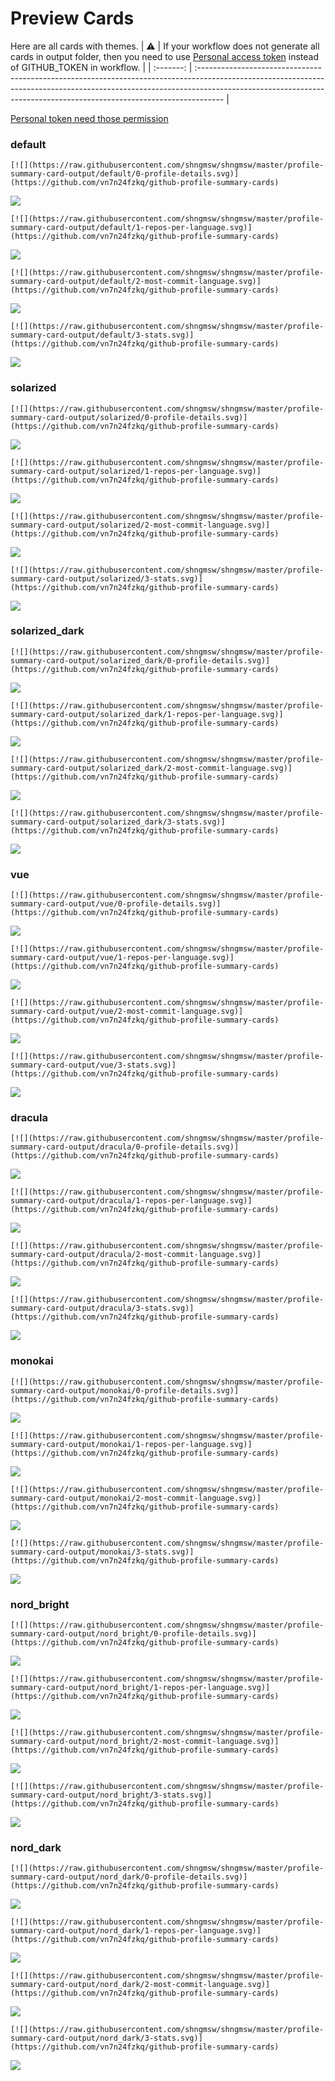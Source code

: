 
# Preview Cards

Here are all cards with themes.
| :warning: | If your workflow does not generate all cards in output folder, then you need to use [Personal access token](https://docs.github.com/en/actions/configuring-and-managing-workflows/creating-and-storing-encrypted-secrets) instead of GITHUB_TOKEN in workflow. |
| :-------: | :------------------------------------------------------------------------------------------------------------------------------------------------------------------------------------------------------------------------------------------------ |

[Personal token need those permission](https://github.com/vn7n24fzkq/github-profile-summary-cards/wiki/Personal-access-token-permissions)


### default


```
[![](https://raw.githubusercontent.com/shngmsw/shngmsw/master/profile-summary-card-output/default/0-profile-details.svg)](https://github.com/vn7n24fzkq/github-profile-summary-cards)
```
![](https://raw.githubusercontent.com/shngmsw/shngmsw/master/profile-summary-card-output/default/0-profile-details.svg)


```
[![](https://raw.githubusercontent.com/shngmsw/shngmsw/master/profile-summary-card-output/default/1-repos-per-language.svg)](https://github.com/vn7n24fzkq/github-profile-summary-cards)
```
![](https://raw.githubusercontent.com/shngmsw/shngmsw/master/profile-summary-card-output/default/1-repos-per-language.svg)


```
[![](https://raw.githubusercontent.com/shngmsw/shngmsw/master/profile-summary-card-output/default/2-most-commit-language.svg)](https://github.com/vn7n24fzkq/github-profile-summary-cards)
```
![](https://raw.githubusercontent.com/shngmsw/shngmsw/master/profile-summary-card-output/default/2-most-commit-language.svg)


```
[![](https://raw.githubusercontent.com/shngmsw/shngmsw/master/profile-summary-card-output/default/3-stats.svg)](https://github.com/vn7n24fzkq/github-profile-summary-cards)
```
![](https://raw.githubusercontent.com/shngmsw/shngmsw/master/profile-summary-card-output/default/3-stats.svg)


### solarized


```
[![](https://raw.githubusercontent.com/shngmsw/shngmsw/master/profile-summary-card-output/solarized/0-profile-details.svg)](https://github.com/vn7n24fzkq/github-profile-summary-cards)
```
![](https://raw.githubusercontent.com/shngmsw/shngmsw/master/profile-summary-card-output/solarized/0-profile-details.svg)


```
[![](https://raw.githubusercontent.com/shngmsw/shngmsw/master/profile-summary-card-output/solarized/1-repos-per-language.svg)](https://github.com/vn7n24fzkq/github-profile-summary-cards)
```
![](https://raw.githubusercontent.com/shngmsw/shngmsw/master/profile-summary-card-output/solarized/1-repos-per-language.svg)


```
[![](https://raw.githubusercontent.com/shngmsw/shngmsw/master/profile-summary-card-output/solarized/2-most-commit-language.svg)](https://github.com/vn7n24fzkq/github-profile-summary-cards)
```
![](https://raw.githubusercontent.com/shngmsw/shngmsw/master/profile-summary-card-output/solarized/2-most-commit-language.svg)


```
[![](https://raw.githubusercontent.com/shngmsw/shngmsw/master/profile-summary-card-output/solarized/3-stats.svg)](https://github.com/vn7n24fzkq/github-profile-summary-cards)
```
![](https://raw.githubusercontent.com/shngmsw/shngmsw/master/profile-summary-card-output/solarized/3-stats.svg)


### solarized_dark


```
[![](https://raw.githubusercontent.com/shngmsw/shngmsw/master/profile-summary-card-output/solarized_dark/0-profile-details.svg)](https://github.com/vn7n24fzkq/github-profile-summary-cards)
```
![](https://raw.githubusercontent.com/shngmsw/shngmsw/master/profile-summary-card-output/solarized_dark/0-profile-details.svg)


```
[![](https://raw.githubusercontent.com/shngmsw/shngmsw/master/profile-summary-card-output/solarized_dark/1-repos-per-language.svg)](https://github.com/vn7n24fzkq/github-profile-summary-cards)
```
![](https://raw.githubusercontent.com/shngmsw/shngmsw/master/profile-summary-card-output/solarized_dark/1-repos-per-language.svg)


```
[![](https://raw.githubusercontent.com/shngmsw/shngmsw/master/profile-summary-card-output/solarized_dark/2-most-commit-language.svg)](https://github.com/vn7n24fzkq/github-profile-summary-cards)
```
![](https://raw.githubusercontent.com/shngmsw/shngmsw/master/profile-summary-card-output/solarized_dark/2-most-commit-language.svg)


```
[![](https://raw.githubusercontent.com/shngmsw/shngmsw/master/profile-summary-card-output/solarized_dark/3-stats.svg)](https://github.com/vn7n24fzkq/github-profile-summary-cards)
```
![](https://raw.githubusercontent.com/shngmsw/shngmsw/master/profile-summary-card-output/solarized_dark/3-stats.svg)


### vue


```
[![](https://raw.githubusercontent.com/shngmsw/shngmsw/master/profile-summary-card-output/vue/0-profile-details.svg)](https://github.com/vn7n24fzkq/github-profile-summary-cards)
```
![](https://raw.githubusercontent.com/shngmsw/shngmsw/master/profile-summary-card-output/vue/0-profile-details.svg)


```
[![](https://raw.githubusercontent.com/shngmsw/shngmsw/master/profile-summary-card-output/vue/1-repos-per-language.svg)](https://github.com/vn7n24fzkq/github-profile-summary-cards)
```
![](https://raw.githubusercontent.com/shngmsw/shngmsw/master/profile-summary-card-output/vue/1-repos-per-language.svg)


```
[![](https://raw.githubusercontent.com/shngmsw/shngmsw/master/profile-summary-card-output/vue/2-most-commit-language.svg)](https://github.com/vn7n24fzkq/github-profile-summary-cards)
```
![](https://raw.githubusercontent.com/shngmsw/shngmsw/master/profile-summary-card-output/vue/2-most-commit-language.svg)


```
[![](https://raw.githubusercontent.com/shngmsw/shngmsw/master/profile-summary-card-output/vue/3-stats.svg)](https://github.com/vn7n24fzkq/github-profile-summary-cards)
```
![](https://raw.githubusercontent.com/shngmsw/shngmsw/master/profile-summary-card-output/vue/3-stats.svg)


### dracula


```
[![](https://raw.githubusercontent.com/shngmsw/shngmsw/master/profile-summary-card-output/dracula/0-profile-details.svg)](https://github.com/vn7n24fzkq/github-profile-summary-cards)
```
![](https://raw.githubusercontent.com/shngmsw/shngmsw/master/profile-summary-card-output/dracula/0-profile-details.svg)


```
[![](https://raw.githubusercontent.com/shngmsw/shngmsw/master/profile-summary-card-output/dracula/1-repos-per-language.svg)](https://github.com/vn7n24fzkq/github-profile-summary-cards)
```
![](https://raw.githubusercontent.com/shngmsw/shngmsw/master/profile-summary-card-output/dracula/1-repos-per-language.svg)


```
[![](https://raw.githubusercontent.com/shngmsw/shngmsw/master/profile-summary-card-output/dracula/2-most-commit-language.svg)](https://github.com/vn7n24fzkq/github-profile-summary-cards)
```
![](https://raw.githubusercontent.com/shngmsw/shngmsw/master/profile-summary-card-output/dracula/2-most-commit-language.svg)


```
[![](https://raw.githubusercontent.com/shngmsw/shngmsw/master/profile-summary-card-output/dracula/3-stats.svg)](https://github.com/vn7n24fzkq/github-profile-summary-cards)
```
![](https://raw.githubusercontent.com/shngmsw/shngmsw/master/profile-summary-card-output/dracula/3-stats.svg)


### monokai


```
[![](https://raw.githubusercontent.com/shngmsw/shngmsw/master/profile-summary-card-output/monokai/0-profile-details.svg)](https://github.com/vn7n24fzkq/github-profile-summary-cards)
```
![](https://raw.githubusercontent.com/shngmsw/shngmsw/master/profile-summary-card-output/monokai/0-profile-details.svg)


```
[![](https://raw.githubusercontent.com/shngmsw/shngmsw/master/profile-summary-card-output/monokai/1-repos-per-language.svg)](https://github.com/vn7n24fzkq/github-profile-summary-cards)
```
![](https://raw.githubusercontent.com/shngmsw/shngmsw/master/profile-summary-card-output/monokai/1-repos-per-language.svg)


```
[![](https://raw.githubusercontent.com/shngmsw/shngmsw/master/profile-summary-card-output/monokai/2-most-commit-language.svg)](https://github.com/vn7n24fzkq/github-profile-summary-cards)
```
![](https://raw.githubusercontent.com/shngmsw/shngmsw/master/profile-summary-card-output/monokai/2-most-commit-language.svg)


```
[![](https://raw.githubusercontent.com/shngmsw/shngmsw/master/profile-summary-card-output/monokai/3-stats.svg)](https://github.com/vn7n24fzkq/github-profile-summary-cards)
```
![](https://raw.githubusercontent.com/shngmsw/shngmsw/master/profile-summary-card-output/monokai/3-stats.svg)


### nord_bright


```
[![](https://raw.githubusercontent.com/shngmsw/shngmsw/master/profile-summary-card-output/nord_bright/0-profile-details.svg)](https://github.com/vn7n24fzkq/github-profile-summary-cards)
```
![](https://raw.githubusercontent.com/shngmsw/shngmsw/master/profile-summary-card-output/nord_bright/0-profile-details.svg)


```
[![](https://raw.githubusercontent.com/shngmsw/shngmsw/master/profile-summary-card-output/nord_bright/1-repos-per-language.svg)](https://github.com/vn7n24fzkq/github-profile-summary-cards)
```
![](https://raw.githubusercontent.com/shngmsw/shngmsw/master/profile-summary-card-output/nord_bright/1-repos-per-language.svg)


```
[![](https://raw.githubusercontent.com/shngmsw/shngmsw/master/profile-summary-card-output/nord_bright/2-most-commit-language.svg)](https://github.com/vn7n24fzkq/github-profile-summary-cards)
```
![](https://raw.githubusercontent.com/shngmsw/shngmsw/master/profile-summary-card-output/nord_bright/2-most-commit-language.svg)


```
[![](https://raw.githubusercontent.com/shngmsw/shngmsw/master/profile-summary-card-output/nord_bright/3-stats.svg)](https://github.com/vn7n24fzkq/github-profile-summary-cards)
```
![](https://raw.githubusercontent.com/shngmsw/shngmsw/master/profile-summary-card-output/nord_bright/3-stats.svg)


### nord_dark


```
[![](https://raw.githubusercontent.com/shngmsw/shngmsw/master/profile-summary-card-output/nord_dark/0-profile-details.svg)](https://github.com/vn7n24fzkq/github-profile-summary-cards)
```
![](https://raw.githubusercontent.com/shngmsw/shngmsw/master/profile-summary-card-output/nord_dark/0-profile-details.svg)


```
[![](https://raw.githubusercontent.com/shngmsw/shngmsw/master/profile-summary-card-output/nord_dark/1-repos-per-language.svg)](https://github.com/vn7n24fzkq/github-profile-summary-cards)
```
![](https://raw.githubusercontent.com/shngmsw/shngmsw/master/profile-summary-card-output/nord_dark/1-repos-per-language.svg)


```
[![](https://raw.githubusercontent.com/shngmsw/shngmsw/master/profile-summary-card-output/nord_dark/2-most-commit-language.svg)](https://github.com/vn7n24fzkq/github-profile-summary-cards)
```
![](https://raw.githubusercontent.com/shngmsw/shngmsw/master/profile-summary-card-output/nord_dark/2-most-commit-language.svg)


```
[![](https://raw.githubusercontent.com/shngmsw/shngmsw/master/profile-summary-card-output/nord_dark/3-stats.svg)](https://github.com/vn7n24fzkq/github-profile-summary-cards)
```
![](https://raw.githubusercontent.com/shngmsw/shngmsw/master/profile-summary-card-output/nord_dark/3-stats.svg)

